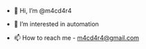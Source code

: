 - 👋 Hi, I’m @m4cd4r4

- 👀 I’m interested in automation

- 📫 How to reach me - m4cd4r4@gmail.com

<!---
m4cd4r4/m4cd4r4 is a ✨ special ✨ repository because its `README.md` (this file) appears on your GitHub profile.
You can click the Preview link to take a look at your changes.
--->
